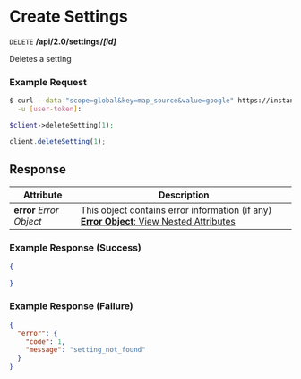# Create Settings

<span class="request">`DELETE` **/api/2.0/settings/_[id]_**</span>

<span class="description">Deletes a setting</span>

### Example Request

```bash
$ curl --data "scope=global&key=map_source&value=google" https://instance--key.directus.io/api/2.0/settings \
  -u [user-token]:
```

```php
$client->deleteSetting(1);
```

```javascript
client.deleteSetting(1);
```

## Response

<span class="attributes">Attribute</span> | Description
--------|------------
**error** _Error Object_ | This object contains error information (if any) <a class="object">[**Error Object**: View Nested Attributes](/overview/objects-model.md#error-object)</a>

### Example Response (Success)

```json
{
  
}
```

### Example Response (Failure)

```json
{
  "error": {
    "code": 1,
    "message": "setting_not_found"
  }
}
```
